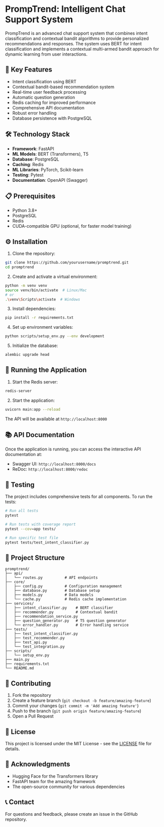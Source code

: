 # PrompTrend: Intelligent Chat Support System

PrompTrend is an advanced chat support system that combines intent classification and contextual bandit algorithms to provide personalized recommendations and responses. The system uses BERT for intent classification and implements a contextual multi-armed bandit approach for dynamic learning from user interactions.

## 🌟 Key Features

- Intent classification using BERT
- Contextual bandit-based recommendation system
- Real-time user feedback processing
- Automatic question generation
- Redis caching for improved performance
- Comprehensive API documentation
- Robust error handling
- Database persistence with PostgreSQL

## 🛠️ Technology Stack

- **Framework**: FastAPI
- **ML Models**: BERT (Transformers), T5
- **Database**: PostgreSQL
- **Caching**: Redis
- **ML Libraries**: PyTorch, Scikit-learn
- **Testing**: Pytest
- **Documentation**: OpenAPI (Swagger)

## 📋 Prerequisites

- Python 3.8+
- PostgreSQL
- Redis
- CUDA-compatible GPU (optional, for faster model training)

## ⚙️ Installation

1. Clone the repository:
```bash
git clone https://github.com/yourusername/promptrend.git
cd promptrend
```

2. Create and activate a virtual environment:
```bash
python -m venv venv
source venv/bin/activate  # Linux/Mac
# or
.\venv\Scripts\activate  # Windows
```

3. Install dependencies:
```bash
pip install -r requirements.txt
```

4. Set up environment variables:
```bash
python scripts/setup_env.py --env development
```

5. Initialize the database:
```bash
alembic upgrade head
```

## 🚀 Running the Application

1. Start the Redis server:
```bash
redis-server
```

2. Start the application:
```bash
uvicorn main:app --reload
```

The API will be available at `http://localhost:8000`

## 📚 API Documentation

Once the application is running, you can access the interactive API documentation at:
- Swagger UI: `http://localhost:8000/docs`
- ReDoc: `http://localhost:8000/redoc`

## 🧪 Testing

The project includes comprehensive tests for all components. To run the tests:

```bash
# Run all tests
pytest

# Run tests with coverage report
pytest --cov=app tests/

# Run specific test file
pytest tests/test_intent_classifier.py
```

## 📂 Project Structure

```
promptrend/
├── api/
│   └── routes.py          # API endpoints
├── core/
│   ├── config.py          # Configuration management
│   ├── database.py        # Database setup
│   ├── models.py          # Data models
│   └── cache.py           # Redis cache implementation
├── services/
│   ├── intent_classifier.py    # BERT classifier
│   ├── recommender.py          # Contextual bandit
│   ├── recommendation_service.py
│   ├── question_generator.py   # T5 question generator
│   └── error_handler.py        # Error handling service
├── tests/
│   ├── test_intent_classifier.py
│   ├── test_recommender.py
│   ├── test_api.py
│   └── test_integration.py 
├── scripts/
│   └── setup_env.py
├── main.py
├── requirements.txt
└── README.md
```

## 🤝 Contributing

1. Fork the repository
2. Create a feature branch (`git checkout -b feature/amazing-feature`)
3. Commit your changes (`git commit -m 'Add amazing feature'`)
4. Push to the branch (`git push origin feature/amazing-feature`)
5. Open a Pull Request

## 📝 License

This project is licensed under the MIT License - see the [LICENSE](LICENSE) file for details.

## 🙏 Acknowledgments

- Hugging Face for the Transformers library
- FastAPI team for the amazing framework
- The open-source community for various dependencies

## 📞 Contact

For questions and feedback, please create an issue in the GitHub repository.